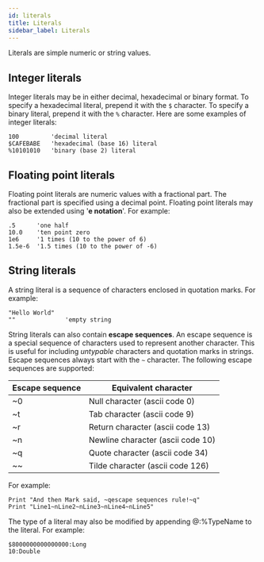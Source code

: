 ```yaml
---
id: literals
title: Literals
sidebar_label: Literals
---
```


Literals are simple numeric or string values.

## Integer literals

Integer literals may be in either decimal, hexadecimal or binary format. To specify a hexadecimal literal, prepend it
with the ```$``` character. To specify a binary literal, prepend it with the ```%``` character. Here are some examples of
integer literals:

```blitzmax
100         'decimal literal
$CAFEBABE   'hexadecimal (base 16) literal
%10101010   'binary (base 2) literal
```
## Floating point literals

Floating point literals are numeric values with a fractional part. The fractional part is specified using a decimal
point. Floating point literals may also be extended using '**e notation**'. For example:

```blitzmax
.5      'one half
10.0    'ten point zero
1e6     '1 times (10 to the power of 6)
1.5e-6  '1.5 times (10 to the power of -6)
```
## String literals

A string literal is a sequence of characters enclosed in quotation marks. For example:

```blitzmax
"Hello World"
""              'empty string
```

String literals can also contain **escape sequences**. An escape sequence is a special sequence of characters used to
represent another character. This is useful for including *untypable* characters and quotation marks in strings. Escape
sequences always start with the ```~``` character. The following escape sequences are supported:

| Escape sequence  | Equivalent character  |
|---|---|
| ~0  | Null character (ascii code 0)  |
| ~t  | Tab character (ascii code 9)  |
| ~r  | Return character (ascii code 13)  |
| ~n  | Newline character (ascii code 10)  |
| ~q  | Quote character (ascii code 34)  |
| ~~  | Tilde character (ascii code 126)  |

For example:

```blitzmax
Print "And then Mark said, ~qescape sequences rule!~q"
Print "Line1~nLine2~nLine3~nLine4~nLine5"
```
The type of a literal may also be modified by appending @:%TypeName to the literal. For example:

```blitzmax
$8000000000000000:Long
10:Double
```
